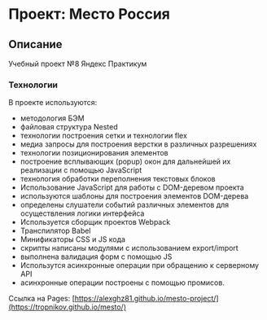 # Проект: Место Россия

## Описание
Учебный проект №8 Яндекс Практикум

### Технологии
В проекте используются:
* методология БЭМ
* файловая структура Nested
* технологии построения сетки и технологии flex
* медиа запросы для построения верстки в различных разрешениях
* технологии позиционирования элементов
* построение всплывающих (popup) окон для дальнейшей их реализации с помощью JavaScript
* технология обработки переполнения текстовых блоков
* Использование JavaScript для работы с DOM-деревом проекта
* используются шаблоны для построения элементов DOM-дерева
* определены слушатели событий различных элементов для осуществления логики интерфейса
* Используется сборщик проектов Webpack
* Транспилятор Babel
* Минификаторы CSS и JS кода
* скрипты написаны модулями с использованием export/import
* выполнена валидация форм с помощью JS
* Использутся асинхронные операции при обращению к серверному API
* асинхронные операции построены с помощью промисов. 

Ссылка на Pages: [https://alexghz81.github.io/mesto-project/](https://tropnikov.github.io/mesto/)

